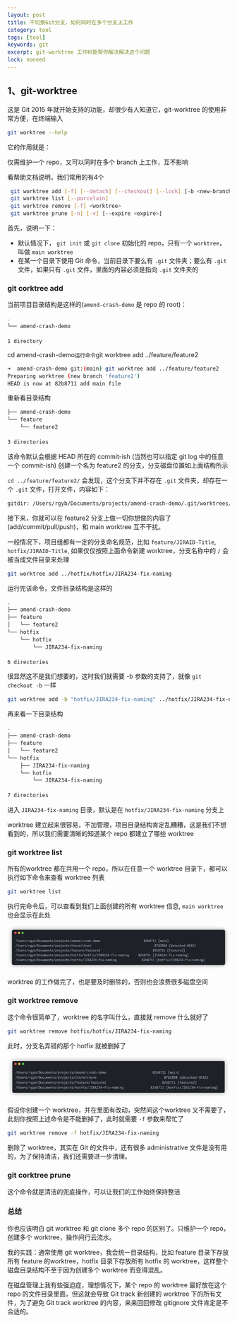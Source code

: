 ```yaml
---
layout: post
title: 不切换Git分支，如何同时在多个分支上工作
category: tool
tags: [tool]
keywords: git
excerpt: git-worktree 工作树能帮你解决解决这个问题
lock: noneed
---
```


## 1、git-worktree

这是 Git 2015 年就开始支持的功能，却很少有人知道它，git-worktree 的使用非常方便，在终端输入

```sh
git worktree --help
```

它的作用就是：

仅需维护一个 repo，又可以同时在多个 branch 上工作，互不影响

看帮助文档说明，我们常用的有4个

```sh
 git worktree add [-f] [--detach] [--checkout] [--lock] [-b <new-branch>] <path> [<commit-ish>]
 git worktree list [--porcelain]
 git worktree remove [-f] <worktree>
 git worktree prune [-n] [-v] [--expire <expire>]
```

首先，说明一下：

- 默认情况下， `git init` 或 `git clone` 初始化的 repo，只有一个 `worktree`，叫做 `main worktree`
- 在某一个目录下使用 Git 命令，当前目录下要么有 `.git` 文件夹；要么有 `.git` 文件，如果只有 `.git` 文件，里面的内容必须是指向 `.git` 文件夹的

### git corktree add

当前项目目录结构是这样的(`amend-crash-demo` 是 repo 的 root)：

```sh
.
└── amend-crash-demo

1 directory
```

cd amend-crash-demo` 运行命令 `git worktree add ../feature/feature2

```sh
➜  amend-crash-demo git:(main) git worktree add ../feature/feature2
Preparing worktree (new branch 'feature2')
HEAD is now at 82b8711 add main file
```

重新看目录结构

```sh
├── amend-crash-demo
└── feature
    └── feature2

3 directories
```

该命令默认会根据 HEAD 所在的 commit-ish (当然也可以指定 git log 中的任意一个 commit-ish) 创建一个名为 feature2 的分支，分支磁盘位置如上面结构所示

`cd ../feature/feature2/` 会发现，这个分支下并不存在 `.git` 文件夹，却存在一个 `.git` 文件，打开文件，内容如下：

```sh
gitdir: /Users/rgyb/Documents/projects/amend-crash-demo/.git/worktrees/feature2
```

接下来，你就可以在 feature2 分支上做一切你想做的内容了(add/commit/pull/push)，和 main worktree 互不干扰。

一般情况下，项目组都有一定的分支命名规范，比如 `feature/JIRAID-Title`, `hotfix/JIRAID-Title`, 如果仅仅按照上面命令新建 worktree，分支名称中的 `/` 会被当成文件目录来处理

```sh
git worktree add ../hotfix/hotfix/JIRA234-fix-naming
```

运行完该命令，文件目录结构是这样的

```sh
.
├── amend-crash-demo
├── feature
│   └── feature2
└── hotfix
    └── hotfix
        └── JIRA234-fix-naming

6 directories
```

很显然这不是我们想要的，这时我们就需要 -b 参数的支持了，就像 `git checkout -b` 一样

```sh
git worktree add -b "hotfix/JIRA234-fix-naming" ../hotfix/JIRA234-fix-naming
```

再来看一下目录结构

```sh
.
├── amend-crash-demo
├── feature
│   └── feature2
└── hotfix
    ├── JIRA234-fix-naming
    └── hotfix
        └── JIRA234-fix-naming

7 directories
```

进入 `JIRA234-fix-naming` 目录，默认是在 `hotfix/JIRA234-fix-naming` 分支上

worktree 建立起来很容易，不加管理，项目目录结构肯定乱糟糟，这是我们不想看到的，所以我们需要清晰的知道某个 repo 都建立了哪些 worktree

### git worktree list

所有的worktree 都在共用一个 repo，所以在任意一个 worktree 目录下，都可以执行如下命令来查看 worktree 列表

```sh
git worktree list
```

执行完命令后，可以查看到我们上面创建的所有 worktree 信息, `main worktree` 也会显示在此处

![](/assets/images/tools/git-worktree-2.png)

worktree 的工作做完了，也是要及时删除的，否则也会浪费很多磁盘空间

### git worktree remove

这个命令很简单了，worktree 的名字叫什么，直接就 remove 什么就好了

```sh
git worktree remove hotfix/hotfix/JIRA234-fix-naming
```

此时，分支名弄错的那个 hotfix 就被删掉了

![](/assets/images/tools/git-worktree-3.png)

假设你创建一个 worktree，并在里面有改动，突然间这个worktree 又不需要了，此刻你按照上述命令是不能删掉了，此时就需要 `-f` 参数来帮忙了

```sh
git worktree remove -f hotfix/JIRA234-fix-naming
```

删除了 worktree，其实在 Git 的文件中，还有很多 administrative 文件是没有用的，为了保持清洁，我们还需要进一步清理。

### git corktree prune

这个命令就是清洁的兜底操作，可以让我们的工作始终保持整洁

### 总结

你也应该明白 git worktree 和 git clone 多个 repo 的区别了。只维护一个 repo，创建多个 worktree，操作间行云流水。

我的实践：通常使用 git worktree，我会统一目录结构，比如 feature 目录下存放所有 feature 的worktree，hotfix 目录下存放所有 hotfix 的 worktree，这样整个磁盘目录结构不至于因为创建多个 worktree 而变得混乱。

在磁盘管理上我有些强迫症，理想情况下，某个 repo 的 worktree 最好放在这个 repo 的文件目录里面，但这就会导致 Git track 新创建的 worktree 下的所有文件，为了避免 Git track worktree 的内容，来来回回修改 gitignore 文件肯定是不合适的。





